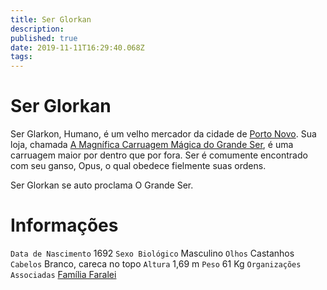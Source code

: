 ```yaml
---
title: Ser Glorkan
description: 
published: true
date: 2019-11-11T16:29:40.068Z
tags: 
---
```


<!-- SUBTITLE: Visão geral sobre Ser Glorkan -->

# Ser Glorkan
Ser Glarkon, Humano, é um velho mercador da cidade de [Porto Novo](http://localhost/lugares/plano-material/drafeon/sudeste-de-drafeon/porto-novo#porto-novo). Sua loja, chamada [A Magnífica Carruagem Mágica do Grande Ser](http://localhost/lugares/plano-material/drafeon/sudeste-de-drafeon/porto-novo/a-magnifica-carruagem-magica-do-grande-ser#a-magnifica-carruagem-magica-do-grande-ser), é uma carruagem maior por dentro que por fora. Ser é comumente encontrado com seu ganso, Opus, o qual obedece fielmente suas ordens.

Ser Glorkan se auto proclama O Grande Ser.

# Informações
`Data de Nascimento` 1692
`Sexo Biológico` Masculino
`Olhos` Castanhos
`Cabelos` Branco, careca no topo
`Altura` 1,69 m
`Peso` 61 Kg
`Organizações Associadas` [Família Faralei](http://localhost/faccoes/faccoes-familiares/familia-faralei#familia-faralei)
